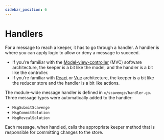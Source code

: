 ```yaml
---
sidebar_position: 6
---
```


# Handlers

For a message to reach a keeper, it has to go through a handler. A handler is where you can apply logic to  allow or deny a message to succeed.

* If you're familiar with the [Model-view-controller](https://en.wikipedia.org/wiki/Model%E2%80%93view%E2%80%93controller) (MVC) software architecture, the keeper is a bit like the model, and the handler is a bit like the controller. 
* If you're familiar with [React](<https://en.wikipedia.org/wiki/React_(web_framework)>) or [Vue](https://en.wikipedia.org/wiki/Vue.js) architecture, the keeper is a bit like the reducer store and the handler is a bit like actions.

The module-wide message handler is defined in `x/scavenge/handler.go`. Three message types were automatically added to the handler:

* `MsgSubmitScavenge`
* `MsgCommitSolution`
* `MsgRevealSolution`

Each message, when handled, calls the appropriate keeper method that is responsible for committing changes to the store.
